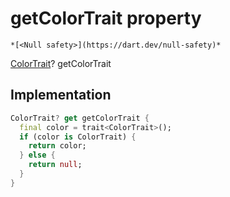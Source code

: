 


# getColorTrait property




    *[<Null safety>](https://dart.dev/null-safety)*




[ColorTrait](https://yonomi.co/yonomi-sdk/ColorTrait-class.html)? getColorTrait
  







## Implementation

```dart
ColorTrait? get getColorTrait {
  final color = trait<ColorTrait>();
  if (color is ColorTrait) {
    return color;
  } else {
    return null;
  }
}
```








